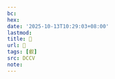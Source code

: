```yaml
---
bc:
hex:
date: '2025-10-13T10:29:03+08:00'
lastmod:
title: 􂨡
url: 􂨡
tags: [叡]
src: DCCV
note:
---
```

